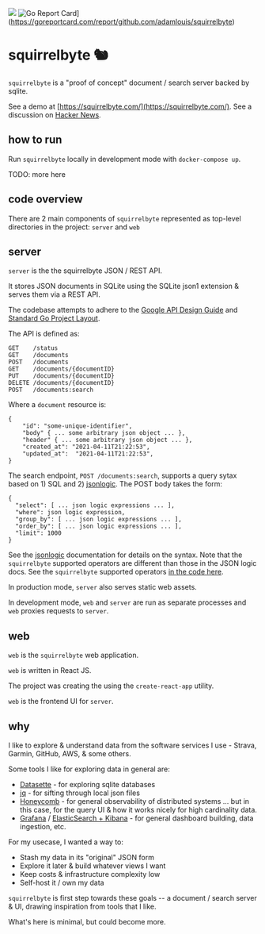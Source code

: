 
![](https://github.com/adamlouis/squirrelbyte/actions/workflows/golangci-lint.yml/badge.svg)
![Go Report Card](https://goreportcard.com/badge/github.com/adamlouis/squirrelbyte)](https://goreportcard.com/report/github.com/adamlouis/squirrelbyte)


# squirrelbyte 🐿️

`squirrelbyte` is a "proof of concept" document / search server backed by sqlite.

See a demo at [https://squirrelbyte.com/](https://squirrelbyte.com/).
See a discussion on [Hacker News](https://news.ycombinator.com/item?id=26766557).

## how to run

Run `squirrelbyte` locally in development mode with `docker-compose up`.

TODO: more here

## code overview

There are 2 main components of `squirrelbyte` represented as top-level directories in the project: `server` and `web`

## server

`server` is the the squirrelbyte JSON / REST API.

It stores JSON documents in SQLite using the SQLite json1 extension & serves them via a REST API.

The codebase attempts to adhere to the [Google API Design Guide](https://cloud.google.com/apis/design) and [Standard Go Project Layout](https://github.com/golang-standards/project-layout).

The API is defined as:

```
GET    /status
GET    /documents
POST   /documents
GET    /documents/{documentID}
PUT    /documents/{documentID}
DELETE /documents/{documentID}
POST   /documents:search
```

Where a `document` resource is:

```
{
    "id": "some-unique-identifier",
    "body" { ... some arbitrary json object ... },
    "header" { ... some arbitrary json object ... },
    "created_at": "2021-04-11T21:22:53",
    "updated_at":  "2021-04-11T21:22:53",
}
```

The search endpoint, `POST /documents:search`, supports a query sytax based on 1) SQL and 2) [jsonlogic](https://jsonlogic.com/). The POST body takes the form:

```
{
  "select": [ ... json logic expressions ... ],
  "where": json logic expression,
  "group_by": [ ... json logic expressions ... ],
  "order_by": [ ... json logic expressions ... ],
  "limit": 1000
}
```

See the [jsonlogic](https://jsonlogic.com/) documentation for details on the syntax. Note that the `squirrelbyte` supported operators are different than those in the JSON logic docs. See the `squirrelbyte` supported operators [in the code here](https://github.com/adamlouis/squirrelbyte/blob/main/server/internal/pkg/document/jsonlogic/jsonlogic.go#L21).

In production mode, `server` also serves static web assets.

In development mode, `web` and `server` are run as separate processes and `web` proxies requests to `server`.

## web

`web` is the `squirrelbyte` web application.

`web` is written in React JS.

The project was creating the using the `create-react-app` utility.

`web` is the frontend UI for `server`.

## why

I like to explore & understand data from the software services I use - Strava, Garmin, GitHub, AWS, & some others.

Some tools I like for exploring data in general are:
- [Datasette](https://datasette.io/) - for exploring sqlite databases
- [jq](https://stedolan.github.io/jq/) - for sifting through local json files
- [Honeycomb](https://www.honeycomb.io/overview/) - for general observability of distributed systems ... but in this case, for the query UI & how it works nicely for high cardinality data.
- [Grafana](https://grafana.com/) / [ElasticSearch + Kibana](https://www.elastic.co/demos) - for general dashboard building, data ingestion, etc.

For my usecase, I wanted a way to:
- Stash my data in its "original" JSON form
- Explore it later & build whatever views I want
- Keep costs & infrastructure complexity low
- Self-host it / own my data

`squirrelbyte` is first step towards these goals -- a document / search server & UI, drawing inspiration from tools that I like.

What's here is minimal, but could become more.

